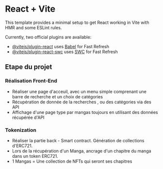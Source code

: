 # React + Vite

This template provides a minimal setup to get React working in Vite with HMR and some ESLint rules.

Currently, two official plugins are available:

- [@vitejs/plugin-react](https://github.com/vitejs/vite-plugin-react/blob/main/packages/plugin-react/README.md) uses [Babel](https://babeljs.io/) for Fast Refresh
- [@vitejs/plugin-react-swc](https://github.com/vitejs/vite-plugin-react-swc) uses [SWC](https://swc.rs/) for Fast Refresh

## Etape du projet

### Réalisation Front-End

- Réaliser une page d'acceuil, avec un menu simple comprenant une barre de recherche et un choix de catégories
- Récupération de donnée de la recherches , ou des catégories via des API
- Affichage d'une page type par mangas toujours en utilisant des données récupérée d'API

### Tokenization 

- Réaliser la partie back - Smart contract. Génération de collections d'ERC721. 
- Lors de la récupération d'un Manga, ancrage d'un chapitre du manga dans un token ERC721.
- 1 Mangas = Une collection de NFTs qui seront ses chapitres